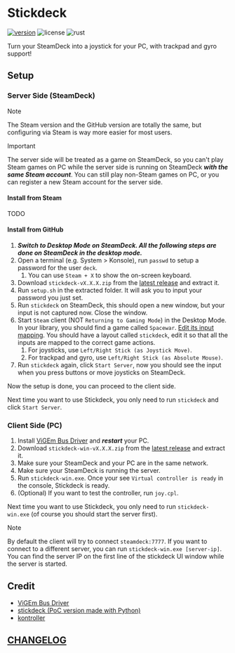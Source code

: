 # Stickdeck

[![version](https://img.shields.io/github/v/tag/DiscreteTom/stickdeck-rs?label=release&style=flat-square)](https://github.com/DiscreteTom/stickdeck-rs/releases/latest)
![license](https://img.shields.io/github/license/DiscreteTom/stickdeck-rs?style=flat-square)
![rust](https://img.shields.io/badge/built_with-rust-DEA584?style=flat-square)

Turn your SteamDeck into a joystick for your PC, with trackpad and gyro support!

## Setup

### Server Side (SteamDeck)

> [!NOTE]
> The Steam version and the GitHub version are totally the same,
> but configuring via Steam is way more easier for most users.

> [!IMPORTANT]
> The server side will be treated as a game on SteamDeck, so you can't play Steam games on PC while the server side is running on SteamDeck **_with the same Steam account_**. You can still play non-Steam games on PC, or you can register a new Steam account for the server side.

#### Install from Steam

TODO

#### Install from GitHub

1. **_Switch to Desktop Mode on SteamDeck. All the following steps are done on SteamDeck in the desktop mode._**
2. Open a terminal (e.g. System > Konsole), run `passwd` to setup a password for the user `deck`.
   1. You can use `Steam + X` to show the on-screen keyboard.
3. Download `stickdeck-vX.X.X.zip` from the [latest release](https://github.com/DiscreteTom/stickdeck-rs/releases/latest) and extract it.
4. Run `setup.sh` in the extracted folder. It will ask you to input your password you just set.
5. Run `stickdeck` on SteamDeck, this should open a new window, but your input is not captured now. Close the window.
6. Start `Steam` client (NOT `Returning to Gaming Mode`) in the Desktop Mode. In your library, you should find a game called `Spacewar`. [Edit its input mapping](https://partner.steamgames.com/doc/features/steam_controller/getting_started_for_devs#14). You should have a layout called `stickdeck`, edit it so that all the inputs are mapped to the correct game actions.
   1. For joysticks, use `Left/Right Stick (as Joystick Move)`.
   2. For trackpad and gyro, use `Left/Right Stick (as Absolute Mouse)`.
7. Run `stickdeck` again, click `Start Server`, now you should see the input when you press buttons or move joysticks on SteamDeck.

Now the setup is done, you can proceed to the client side.

Next time you want to use Stickdeck, you only need to run `stickdeck` and click `Start Server`.

### Client Side (PC)

1. Install [ViGEm Bus Driver](https://github.com/nefarius/ViGEmBus) and **_restart_** your PC.
2. Download `stickdeck-win-vX.X.X.zip` from the [latest release](https://github.com/DiscreteTom/stickdeck-rs/releases/latest) and extract it.
3. Make sure your SteamDeck and your PC are in the same network.
4. Make sure your SteamDeck is running the server.
5. Run `stickdeck-win.exe`. Once your see `Virtual controller is ready` in the console, Stickdeck is ready.
6. (Optional) If you want to test the controller, run `joy.cpl`.

Next time you want to use Stickdeck, you only need to run `stickdeck-win.exe` (of course you should start the server first).

> [!NOTE]
> By default the client will try to connect `steamdeck:7777`. If you want to connect to a different server, you can run `stickdeck-win.exe [server-ip]`.
> You can find the server IP on the first line of the stickdeck UI window while the server is started.

## Credit

- [ViGEm Bus Driver](https://github.com/nefarius/ViGEmBus)
- [stickdeck (PoC version made with Python)](https://github.com/DiscreteTom/stickdeck)
- [kontroller](https://github.com/DiscreteTom/kontroller/)

## [CHANGELOG](./CHANGELOG.md)
